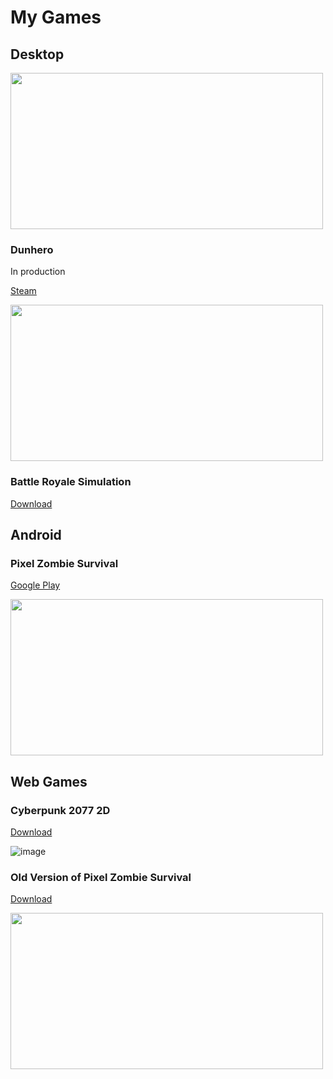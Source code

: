 # My Games

## Desktop

<img src="https://user-images.githubusercontent.com/56999262/236939247-a2d4b449-97bf-4c04-8f8a-5bd565e71068.png" width="500" height="250"> 

### Dunhero
In production

[Steam](https://bit.ly/DunHero) 

<img src="https://user-images.githubusercontent.com/56999262/236934919-bbd56126-20be-428b-951c-ee5a481588de.png" width="500" height="250">

### Battle Royale Simulation
[Download](https://github.com/KacperGra/Youtube-Battle-Royale/releases/tag/Build)

## Android
### Pixel Zombie Survival
[Google Play](https://play.google.com/store/apps/details?id=com.KDApps.PixelZombieSurvival)

<img src="https://user-images.githubusercontent.com/56999262/236935184-d940202d-0ff5-472a-9773-09b70a8cb991.png" width="500" height="250">


## Web Games
### Cyberpunk 2077 2D
[Download](https://devkacper.itch.io/cyberpunk-2077-2d)

![image](https://user-images.githubusercontent.com/56999262/236938731-27ac1a27-a850-4db4-ad47-88b50e7b2326.png)


### Old Version of Pixel Zombie Survival
[Download](https://devkacper.itch.io/zombie-survival)

<img src="https://user-images.githubusercontent.com/56999262/236935417-da43278b-9fbf-4bfa-9ca9-fbab80a710a3.png" width="500" height="250">

